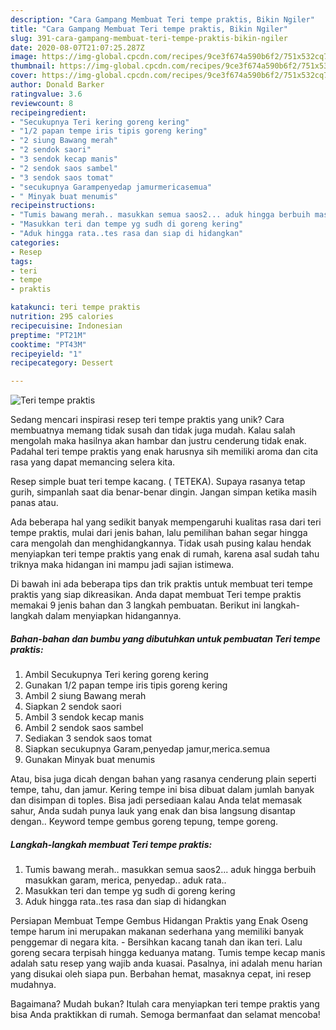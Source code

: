 ```yaml
---
description: "Cara Gampang Membuat Teri tempe praktis, Bikin Ngiler"
title: "Cara Gampang Membuat Teri tempe praktis, Bikin Ngiler"
slug: 391-cara-gampang-membuat-teri-tempe-praktis-bikin-ngiler
date: 2020-08-07T21:07:25.287Z
image: https://img-global.cpcdn.com/recipes/9ce3f674a590b6f2/751x532cq70/teri-tempe-praktis-foto-resep-utama.jpg
thumbnail: https://img-global.cpcdn.com/recipes/9ce3f674a590b6f2/751x532cq70/teri-tempe-praktis-foto-resep-utama.jpg
cover: https://img-global.cpcdn.com/recipes/9ce3f674a590b6f2/751x532cq70/teri-tempe-praktis-foto-resep-utama.jpg
author: Donald Barker
ratingvalue: 3.6
reviewcount: 8
recipeingredient:
- "Secukupnya Teri kering goreng kering"
- "1/2 papan tempe iris tipis goreng kering"
- "2 siung Bawang merah"
- "2 sendok saori"
- "3 sendok kecap manis"
- "2 sendok saos sambel"
- "3 sendok saos tomat"
- "secukupnya Garampenyedap jamurmericasemua"
- " Minyak buat menumis"
recipeinstructions:
- "Tumis bawang merah.. masukkan semua saos2... aduk hingga berbuih masukkan garam, merica, penyedap.. aduk rata.."
- "Masukkan teri dan tempe yg sudh di goreng kering"
- "Aduk hingga rata..tes rasa dan siap di hidangkan"
categories:
- Resep
tags:
- teri
- tempe
- praktis

katakunci: teri tempe praktis 
nutrition: 295 calories
recipecuisine: Indonesian
preptime: "PT21M"
cooktime: "PT43M"
recipeyield: "1"
recipecategory: Dessert

---
```



![Teri tempe praktis](https://img-global.cpcdn.com/recipes/9ce3f674a590b6f2/751x532cq70/teri-tempe-praktis-foto-resep-utama.jpg)

Sedang mencari inspirasi resep teri tempe praktis yang unik? Cara membuatnya memang tidak susah dan tidak juga mudah. Kalau salah mengolah maka hasilnya akan hambar dan justru cenderung tidak enak. Padahal teri tempe praktis yang enak harusnya sih memiliki aroma dan cita rasa yang dapat memancing selera kita.

Resep simple buat teri tempe kacang. ( TETEKA). Supaya rasanya tetap gurih, simpanlah saat dia benar-benar dingin. Jangan simpan ketika masih panas atau.

Ada beberapa hal yang sedikit banyak mempengaruhi kualitas rasa dari teri tempe praktis, mulai dari jenis bahan, lalu pemilihan bahan segar hingga cara mengolah dan menghidangkannya. Tidak usah pusing kalau hendak menyiapkan teri tempe praktis yang enak di rumah, karena asal sudah tahu triknya maka hidangan ini mampu jadi sajian istimewa.


Di bawah ini ada beberapa tips dan trik praktis untuk membuat teri tempe praktis yang siap dikreasikan. Anda dapat membuat Teri tempe praktis memakai 9 jenis bahan dan 3 langkah pembuatan. Berikut ini langkah-langkah dalam menyiapkan hidangannya.

<!--inarticleads1-->

##### Bahan-bahan dan bumbu yang dibutuhkan untuk pembuatan Teri tempe praktis:

1. Ambil Secukupnya Teri kering goreng kering
1. Gunakan 1/2 papan tempe iris tipis goreng kering
1. Ambil 2 siung Bawang merah
1. Siapkan 2 sendok saori
1. Ambil 3 sendok kecap manis
1. Ambil 2 sendok saos sambel
1. Sediakan 3 sendok saos tomat
1. Siapkan secukupnya Garam,penyedap jamur,merica.semua
1. Gunakan  Minyak buat menumis


Atau, bisa juga dicah dengan bahan yang rasanya cenderung plain seperti tempe, tahu, dan jamur. Kering tempe ini bisa dibuat dalam jumlah banyak dan disimpan di toples. Bisa jadi persediaan kalau Anda telat memasak sahur, Anda sudah punya lauk yang enak dan bisa langsung disantap dengan.. Keyword tempe gembus goreng tepung, tempe goreng. 

<!--inarticleads2-->

##### Langkah-langkah membuat Teri tempe praktis:

1. Tumis bawang merah.. masukkan semua saos2... aduk hingga berbuih masukkan garam, merica, penyedap.. aduk rata..
1. Masukkan teri dan tempe yg sudh di goreng kering
1. Aduk hingga rata..tes rasa dan siap di hidangkan


Persiapan Membuat Tempe Gembus Hidangan Praktis yang Enak Oseng tempe harum ini merupakan makanan sederhana yang memiliki banyak penggemar di negara kita. - Bersihkan kacang tanah dan ikan teri. Lalu goreng secara terpisah hingga keduanya matang. Tumis tempe kecap manis adalah satu resep yang wajib anda kuasai. Pasalnya, ini adalah menu harian yang disukai oleh siapa pun. Berbahan hemat, masaknya cepat, ini resep mudahnya. 

Bagaimana? Mudah bukan? Itulah cara menyiapkan teri tempe praktis yang bisa Anda praktikkan di rumah. Semoga bermanfaat dan selamat mencoba!
